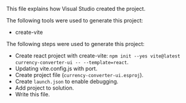 This file explains how Visual Studio created the project.

The following tools were used to generate this project:
- create-vite

The following steps were used to generate this project:
- Create react project with create-vite: `npm init --yes vite@latest currency-converter-ui -- --template=react`.
- Updating vite.config.js with port.
- Create project file (`currency-converter-ui.esproj`).
- Create `launch.json` to enable debugging.
- Add project to solution.
- Write this file.
